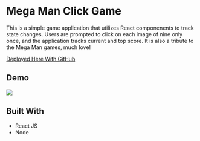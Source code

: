 # Mega Man Click Game
This is a simple game application that utilizes React componenents to track state changes. Users are prompted to click on each image of nine only once, and the application tracks current and top score. It is also a tribute to the Mega Man games, much love!

[Deployed Here With GitHub](https://martinwn.github.io/react-megaman/)

## Demo
![](./MegaMan.gif)

## Built With
* React JS
* Node
